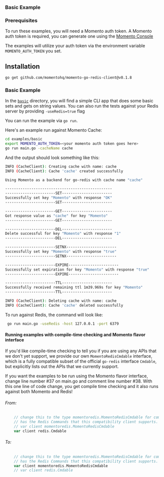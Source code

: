### Basic Example

### Prerequisites

To run these examples, you will need a Momento auth token. A Momento auth token is required, you can generate one using the [Momento Console](https://console.gomomento.com)

The examples will utilize your auth token via the environment variable `MOMENTO_AUTH_TOKEN` you set.

## Installation

```bash
go get github.com/momentohq/momento-go-redis-client@v0.1.8
```

### Basic Example

In the [`basic`](./basic) directory, you will find a simple CLI app that does some basic sets and gets
on string values. You can also run the tests against your Redis server by providing ```-useRedis=true``` flag

You can run the example via `go run`.

Here's an example run against Momento Cache:

```bash
cd examples/basic
export MOMENTO_AUTH_TOKEN=<your momento auth token goes here>
go run main.go -cacheName cache
```

And the output should look something like this:

```bash
INFO (CacheClient): Creating cache with name: cache
INFO (CacheClient): Cache 'cache' created successfully

Using Momento as a backend for go-redis with cache name "cache"

-------------------------------------------------
-----------------------SET-----------------------
Successfully set key "Momento" with response "OK"
-----------------------SET-----------------------

-----------------------GET-----------------------
Got response value as "cache" for key "Momento"
-----------------------GET-----------------------

-----------------------DEL-----------------------
Delete successful for key "Momento" with response "1"
-----------------------DEL-----------------------

-----------------------SETNX-----------------------
Successfully set key "Momento" with response "true"
-----------------------SETNX-----------------------

-----------------------EXPIRE-----------------------
Successfully set expiration for key "Momento" with response "true"
-----------------------EXPIRE-----------------------

-----------------------TTL-----------------------
Successfully received remaining ttl 1m39.969s for key "Momento"
-----------------------TTL-----------------------

INFO (CacheClient): Deleting cache with name: cache
INFO (CacheClient): Cache 'cache' deleted successfully
```

To run against Redis, the command will look like:

```bash
 go run main.go -useRedis -host 127.0.0.1 -port 6379
```

#### Running examples with compile-time checking and Momento flavor interface

If you'd like compile-time checking to tell you if you are using any APIs that we don't yet
support, we provide our own `MomentoRedisCmdable` interface, which is a fully compatible subset of the official `go-redis`
interface `Cmdable`, but explicitly lists out the APIs that we currently support.

If you want the examples to be run using the Momento flavor interface, 
change line number #37 on main.go and comment line number #38. With this one line of code change,
you get compile time checking and it also runs against both Momento and Redis!

###### From:

```go
    // change this to the type momentoredis.MomentoRedisCmdable for compile-time checking. This interface only
    // has the Redis Commands that this compatibility client supports.
    // var client momentoredis.MomentoRedisCmdable
    var client redis.Cmdable
```

###### To:

```go
    // change this to the type momentoredis.MomentoRedisCmdable for compile-time checking. This interface only
    // has the Redis Commands that this compatibility client supports.
    var client momentoredis.MomentoRedisCmdable
    // var client redis.Cmdable
```